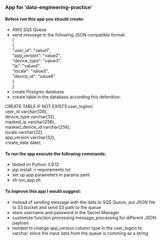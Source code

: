 ### App for 'data-engineering-practice'
#### Before run this app you should create: 
- AWS SQS Queue
- send message in the following JSON compatible format:\
[\
  {\
    "user_id": "value1",\
    "app_version": "value2",\
    "device_type": "value3",\
    "ip": "value4",\
    "locale": "value5",\
    "device_id": "value6"\
  }\
]
- create Postgres database
- create table in the database according this defenition: 

CREATE TABLE IF NOT EXISTS user_logins(\
    user_id             varchar(128),\
    device_type         varchar(32),\
    masked_ip           varchar(256),\
    masked_device_id    varchar(256),\
    locale              varchar(32),\
    app_version         varchar(32),\
    create_date         date);

#### To run the app execute the following commands: 
- tested im Python 3.9.12
- pip install -r requirements.txt
- set up app parameters in params.yaml
- sh run_app.sh 

#### To improve this app I would suggest:
- instead of sending message with the data to SQS Queue, put JSON file to S3 bucket and send S3 path to the queue
- store username and password in the Secret Manager
- customize function processing message_processing for different JSON payload
- needed to change app_version column type in the user_logins to varchar, since the input data from the queue is comming as a string 
